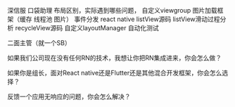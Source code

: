 深信服 口袋助理
布局区别，实际遇到哪些问题， 自定义viewgroup
图片加载框架（缓存 线程池 图片）
事件分发
react native
listView源码
listView滑动过程分析
recycleView源码 自定义layoutManager
自动化测试


二面主管（就一个SB）

如果我们公司现在没有任何RN的技术，我想让你把RN集成进来，你会怎么做？

如果你是组长，面对React native还是Flutter还是其他混合开发框架，你会怎么选择？

反馈一个应用无响应的问题，你会怎么解决？